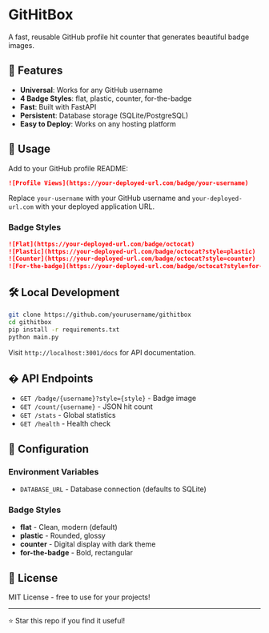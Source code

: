 # GitHitBox

A fast, reusable GitHub profile hit counter that generates beautiful badge images.

## 🚀 Features

- **Universal**: Works for any GitHub username
- **4 Badge Styles**: flat, plastic, counter, for-the-badge
- **Fast**: Built with FastAPI
- **Persistent**: Database storage (SQLite/PostgreSQL)
- **Easy to Deploy**: Works on any hosting platform

## 📖 Usage

Add to your GitHub profile README:

```markdown
![Profile Views](https://your-deployed-url.com/badge/your-username)
```

Replace `your-username` with your GitHub username and `your-deployed-url.com` with your deployed application URL.

### Badge Styles

```markdown
![Flat](https://your-deployed-url.com/badge/octocat)
![Plastic](https://your-deployed-url.com/badge/octocat?style=plastic) 
![Counter](https://your-deployed-url.com/badge/octocat?style=counter)
![For-the-badge](https://your-deployed-url.com/badge/octocat?style=for-the-badge)
```

## 🛠️ Local Development

```bash
git clone https://github.com/yourusername/githitbox
cd githitbox
pip install -r requirements.txt
python main.py
```

Visit `http://localhost:3001/docs` for API documentation.

## � API Endpoints

- `GET /badge/{username}?style={style}` - Badge image
- `GET /count/{username}` - JSON hit count
- `GET /stats` - Global statistics
- `GET /health` - Health check

## 🔧 Configuration

### Environment Variables
- `DATABASE_URL` - Database connection (defaults to SQLite)

### Badge Styles
- **flat** - Clean, modern (default)
- **plastic** - Rounded, glossy
- **counter** - Digital display with dark theme
- **for-the-badge** - Bold, rectangular

## 📝 License

MIT License - free to use for your projects!

---

⭐ Star this repo if you find it useful!
